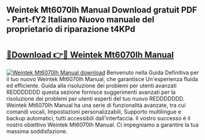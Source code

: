## Weintek Mt6070Ih Manual Download gratuit PDF - Part-fY2 Italiano Nuovo manuale del proprietario di riparazione t4KPd

# <h2><a href="http://dfdd6wg.blite.top/?on=Weintek+Mt6070Ih+Manual">🔗Download 👉🔴 Weintek Mt6070Ih Manual</a></h2>

[![Weintek Mt6070Ih Manual download](https://i.imgur.com/lujVjoI.png)](http://dfdd6wg.blite.top/?on=Weintek+Mt6070Ih+Manual)
Benvenuto nella Guida Definitiva per il tuo nuovo Weintek Mt6070Ih Manual, che garantisce Un'esperienza fluida ed efficiente. Guida alla risoluzione dei problemi per utenti avanzati REDDDDDDD questa sezione fornisce suggerimenti avanzati per la risoluzione dei problemi per utenti esperti del tuo nuovo REDDDDDDD. Weintek Mt6070Ih Manual ha una serie di funzionalità avanzate, tra cui comandi vocali, Impostazioni personalizzabili, Supporto multilingue e backup automatici, tutti accessibili dall'interfaccia. Il vostro successo è il nostro obiettivo Weintek Mt6070Ih Manual. Ci impegniamo a garantire la tua massima soddisfazione.
